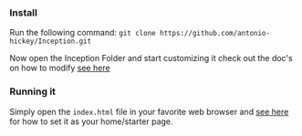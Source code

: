 ### Install
Run the following command:
`git clone https://github.com/antonio-hickey/Inception.git`

Now open the Inception Folder and start customizing it check out the doc's on how to modify [see here](https://github.com/antonio-hickey/Inception/blob/main/Docs/HowToEdit.md)

### Running it
Simply open the `index.html` file in your favorite web browser and [see here](https://github.com/antonio-hickey/Inception/blob/main/Docs/HowToSetAsStartup.md) for how to set it as your home/starter page.

